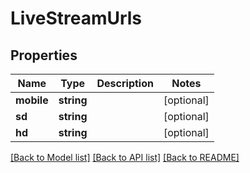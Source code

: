 # LiveStreamUrls

## Properties
Name | Type | Description | Notes
------------ | ------------- | ------------- | -------------
**mobile** | **string** |  | [optional] 
**sd** | **string** |  | [optional] 
**hd** | **string** |  | [optional] 

[[Back to Model list]](../../README.md#documentation-for-models) [[Back to API list]](../../README.md#documentation-for-api-endpoints) [[Back to README]](../../README.md)

